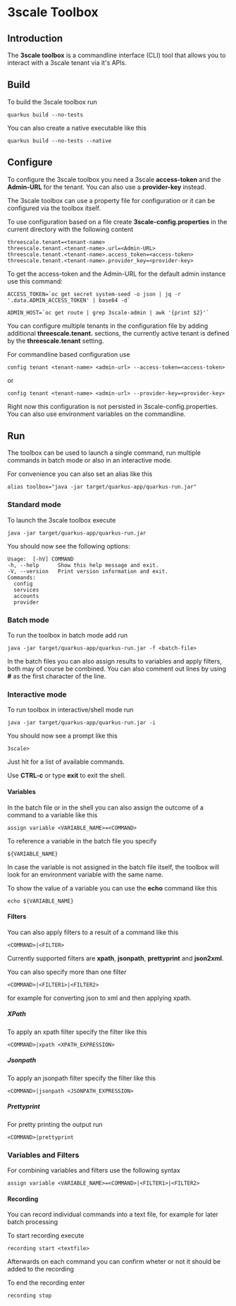 # 3scale Toolbox

## Introduction

The **3scale toolbox** is a commandline interface (CLI) tool that allows you to interact with a 3scale tenant via it's APIs.

## Build

To build the 3scale toolbox run

	quarkus build --no-tests

You can also create a native executable like this

	quarkus build --no-tests --native

## Configure
To configure the 3scale toolbox you need a 3scale **access-token** and the **Admin-URL** for the tenant. You can also use a **provider-key** instead.

The 3scale toolbox can use a property file for configuration or it can be configured via the toolbox itself.

To use configuration based on a file create **3scale-config.properties** in the current directory with the following content

	threescale.tenant=<tenant-name>
	threescale.tenant.<tenant-name>.url=<Admin-URL>
	threescale.tenant.<tenant-name>.access_token=<access-token>
	threescale.tenant.<tenant-name>.provider_key=<provider-key>
To get the access-token and the Admin-URL for the default admin instance use this command:

	ACCESS_TOKEN=`oc get secret system-seed -o json | jq -r '.data.ADMIN_ACCESS_TOKEN' | base64 -d`

	ADMIN_HOST=`oc get route | grep 3scale-admin | awk '{print $2}'`
You can configure multiple tenants in the configuration file by adding additional **threescale.tenant.<tenant-name>** sections, the currently active tenant is defined by the **threescale.tenant** setting.

For commandline based configuration use

	config tenant <tenant-name> <admin-url> --access-token=<access-token>
or

	config tenant <tenant-name> <admin-url> --provider-key=<provider-key>

Right now this configuration is not persisted in 3scale-config.properties. You can also use environment variables on the commandline.
## Run
The toolbox can be used to launch a single command, run multiple commands in batch mode or also in an interactive mode.

For convenience you can also set an alias like this

	alias toolbox="java -jar target/quarkus-app/quarkus-run.jar"

### Standard mode
To launch the 3scale toolbox execute

	java -jar target/quarkus-app/quarkus-run.jar

You should now see the following options:

	Usage:  [-hV] COMMAND
  	-h, --help      Show this help message and exit.
  	-V, --version   Print version information and exit.
	Commands:
  	  config
  	  services
  	  accounts
  	  provider
### Batch mode
To run the toolbox in batch mode add run

 	java -jar target/quarkus-app/quarkus-run.jar -f <batch-file>

In the batch files you can also assign results to variables and apply filters, both may of course be combined. You can also comment out lines by using **#** as the first character of the line.
### Interactive mode
To run toolbox in interactive/shell mode run

	java -jar target/quarkus-app/quarkus-run.jar -i

You should now see a prompt like this

	3scale>

Just hit **<enter>** for a list of available commands.

Use **CTRL-c** or type **exit** to exit the shell.

#### Variables
In the batch file or in the shell you can also assign the outcome of a command to a variable like this

	assign variable <VARIABLE_NAME>=<COMMAND>

To reference a variable in the batch file you specify

	${VARIABLE_NAME}

In case the variable is not assigned in the batch file itself, the toolbox will look for an environment variable with the same name.

To show the value of a variable you can use the **echo** command like this

	echo ${VARIABLE_NAME}

#### Filters
You can also apply filters to a result of a command like this

	<COMMAND>|<FILTER>

Currently supported filters are **xpath**, **jsonpath**, **prettyprint** and **json2xml**.

You can also specify more than one filter

	<COMMAND>|<FILTER1>|<FILTER2>

for example for converting json to xml and then applying xpath.
##### XPath
To apply an xpath filter specify the filter like this

	<COMMAND>|xpath <XPATH_EXPRESSION>
##### Jsonpath
To apply an jsonpath filter specify the filter like this

	<COMMAND>|jsonpath <JSONPATH_EXPRESSION>
##### Prettyprint
For pretty printing the output run

	<COMMAND>|prettyprint
### Variables and Filters
For combining variables and filters use the following syntax

	assign variable <VARIABLE_NAME>=<COMMAND>|<FILTER1>|<FILTER2>
#### Recording
You can record individual commands into a text file, for example for later batch processing

To start recording execute
```
recording start <textfile>
```
Afterwards on each command you can confirm wheter or not it should be added to the recording

To end the recording enter
```
recording stop
```